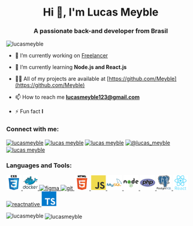 <h1 align="center">Hi 👋, I'm Lucas Meyble</h1>
<h3 align="center">A passionate back-and developer from Brasil</h3>

<p align="left"> <img src="https://komarev.com/ghpvc/?username=lucasmeyble&label=Profile%20views&color=0e75b6&style=flat" alt="lucasmeyble" /> </p>

- 🔭 I’m currently working on [Freelancer](https://github.com/Meyble/php-mailer)

- 🌱 I’m currently learning **Node.js and React.js**

- 👨‍💻 All of my projects are available at [https://github.com/Meyble](https://github.com/Meyble)

- 📫 How to reach me **lucasmeyble123@gmail.com**

- ⚡ Fun fact **I**

<h3 align="left">Connect with me:</h3>
<p align="left">
<a href="https://twitter.com/lucasmeyble" target="blank"><img align="center" src="https://cdn.jsdelivr.net/npm/simple-icons@3.0.1/icons/twitter.svg" alt="lucasmeyble" height="30" width="40" /></a>
<a href="https://linkedin.com/in/lucas meyble" target="blank"><img align="center" src="https://cdn.jsdelivr.net/npm/simple-icons@3.0.1/icons/linkedin.svg" alt="lucas meyble" height="30" width="40" /></a>
<a href="https://fb.com/lucas meyble" target="blank"><img align="center" src="https://cdn.jsdelivr.net/npm/simple-icons@3.0.1/icons/facebook.svg" alt="lucas meyble" height="30" width="40" /></a>
<a href="https://instagram.com/@lucas_meyble" target="blank"><img align="center" src="https://cdn.jsdelivr.net/npm/simple-icons@3.0.1/icons/instagram.svg" alt="@lucas_meyble" height="30" width="40" /></a>
<a href="https://www.youtube.com/c/lucas meyble" target="blank"><img align="center" src="https://cdn.jsdelivr.net/npm/simple-icons@3.0.1/icons/youtube.svg" alt="lucas meyble" height="30" width="40" /></a>
</p>

<h3 align="left">Languages and Tools:</h3>
<p align="left"> <a href="https://www.w3schools.com/css/" target="_blank"> <img src="https://raw.githubusercontent.com/devicons/devicon/master/icons/css3/css3-original-wordmark.svg" alt="css3" width="40" height="40"/> </a> <a href="https://www.docker.com/" target="_blank"> <img src="https://raw.githubusercontent.com/devicons/devicon/master/icons/docker/docker-original-wordmark.svg" alt="docker" width="40" height="40"/> </a> <a href="https://www.figma.com/" target="_blank"> <img src="https://www.vectorlogo.zone/logos/figma/figma-icon.svg" alt="figma" width="40" height="40"/> </a> <a href="https://git-scm.com/" target="_blank"> <img src="https://www.vectorlogo.zone/logos/git-scm/git-scm-icon.svg" alt="git" width="40" height="40"/> </a> <a href="https://www.w3.org/html/" target="_blank"> <img src="https://raw.githubusercontent.com/devicons/devicon/master/icons/html5/html5-original-wordmark.svg" alt="html5" width="40" height="40"/> </a> <a href="https://developer.mozilla.org/en-US/docs/Web/JavaScript" target="_blank"> <img src="https://raw.githubusercontent.com/devicons/devicon/master/icons/javascript/javascript-original.svg" alt="javascript" width="40" height="40"/> </a> <a href="https://www.mysql.com/" target="_blank"> <img src="https://raw.githubusercontent.com/devicons/devicon/master/icons/mysql/mysql-original-wordmark.svg" alt="mysql" width="40" height="40"/> </a> <a href="https://nodejs.org" target="_blank"> <img src="https://raw.githubusercontent.com/devicons/devicon/master/icons/nodejs/nodejs-original-wordmark.svg" alt="nodejs" width="40" height="40"/> </a> <a href="https://www.php.net" target="_blank"> <img src="https://raw.githubusercontent.com/devicons/devicon/master/icons/php/php-original.svg" alt="php" width="40" height="40"/> </a> <a href="https://www.postgresql.org" target="_blank"> <img src="https://raw.githubusercontent.com/devicons/devicon/master/icons/postgresql/postgresql-original-wordmark.svg" alt="postgresql" width="40" height="40"/> </a> <a href="https://reactjs.org/" target="_blank"> <img src="https://raw.githubusercontent.com/devicons/devicon/master/icons/react/react-original-wordmark.svg" alt="react" width="40" height="40"/> </a> <a href="https://reactnative.dev/" target="_blank"> <img src="https://reactnative.dev/img/header_logo.svg" alt="reactnative" width="40" height="40"/> </a> <a href="https://www.typescriptlang.org/" target="_blank"> <img src="https://raw.githubusercontent.com/devicons/devicon/master/icons/typescript/typescript-original.svg" alt="typescript" width="40" height="40"/> </a> </p>

<p><img align="left" src="https://github-readme-stats.vercel.app/api/top-langs?username=lucasmeyble&show_icons=true&theme=dracula&cache_seconds=1800&locale=en&layout=compact" alt="lucasmeyble" /></p>

<p>&nbsp;<img align="center" src="https://github-readme-stats.vercel.app/api?username=lucasmeyble&show_icons=true&theme=dracula&locale=en" alt="lucasmeyble" /></p>
